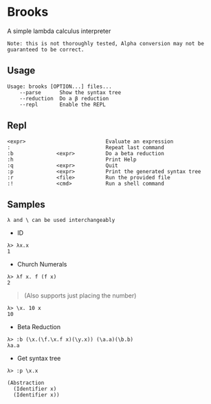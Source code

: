 # Brooks
A simple lambda calculus interpreter

`Note: this is not thoroughly tested, Alpha conversion may not
be guaranteed to be correct.`

## Usage
```
Usage: brooks [OPTION...] files...
    --parse      Show the syntax tree
    --reduction  Do a β reduction
    --repl       Enable the REPL
```

## Repl
```
<expr>                          Evaluate an expression
:                               Repeat last command
:b              <expr>          Do a beta reduction
:h                              Print Help
:q              <expr>          Quit
:p              <expr>          Print the generated syntax tree
:r              <file>          Run the provided file
:!              <cmd>           Run a shell command
```

## Samples
`λ and \ can be used interchangeably`
* ID 
```
λ> λx.x
1
```
* Church Numerals
```
λ> λf x. f (f x)
2
```
>  (Also supports just placing the number)
```
λ> \x. 10 x
10
```
* Beta Reduction 
```
λ> :b (\x.(\f.\x.f x)(\y.x)) (\a.a)(\b.b)
λa.a
```
* Get syntax tree
```
λ> :p \x.x

(Abstraction
  (Identifier x)
  (Identifier x))
```
